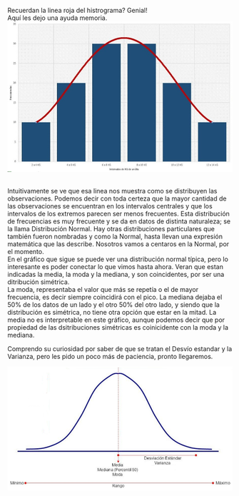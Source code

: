 Recuerdan la linea roja del histrograma? Genial!<br>
Aquí les dejo una ayuda memoria.
<img src="https://raw.githubusercontent.com/dh-mumuki/mumuki-guia-text-estadistica-1-estadistica-descriptiva/master/assets/maxresdefault_1541088813349.jpg" alt="maxresdefault_1541088813349.jpg" width="auto" height="auto">

<br>
Intuitivamente se ve que esa linea nos muestra como se distribuyen las observaciones. Podemos decir con toda certeza que la mayor cantidad de las observaciones se encuentran en los intervalos centrales y que los intervalos de los extremos parecen ser menos frecuentes. Esta distribución de frecuencias es muy frecuente y se da en datos de distinta naturaleza; se la llama Distribución Normal. Hay otras distribuciones particulares que también fueron nombradas y como la Normal, hasta llevan una expresión matemática que las describe. Nosotros vamos a centaros en la Normal, por el momento.
<br>
En el gráfico que sigue se puede ver una distribución normal típica, pero lo interesante es poder conectar lo que vimos hasta ahora. Veran que estan indicadas la media, la moda y la mediana, y son coincidentes, por ser una ditribución simétrica.<br>La moda, representaba el valor que más se repetía o el de mayor frecuencia, es decir siempre coincidirá con el pico. La mediana dejaba el 50% de los datos de un lado y el otro 50% del otro lado, y siendo que la distribución es simétrica, no tiene otra opción que estar en la mitad. La media no es interpretable en este gráfico, aunque podemos decir que por propiedad de las dsitribuciones simétricas es coinicidente con la moda y la mediana.<br>

Comprendo su curiosidad por saber de que se tratan el Desvío estandar y la Varianza, pero les pido un poco más de paciencia, pronto llegaremos.

<img src="https://raw.githubusercontent.com/dh-mumuki/mumuki-guia-text-estadistica-1-estadistica-descriptiva/master/assets/normalII_1541093060975.png" alt="normalII_1541093060975.png" width="auto" height="auto">